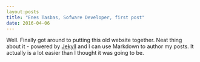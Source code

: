 ```yaml
---
layout:posts
title: "Enes Tasbas, Sofware Developer, first post"
date: 2016-04-06
---
```

Well. Finally got around to putting this old website together. Neat thing about it - powered by [Jekyll](http://jekyllrb.com) and I can use Markdown to author my posts. It actually is a lot easier than I thought it was going to be.